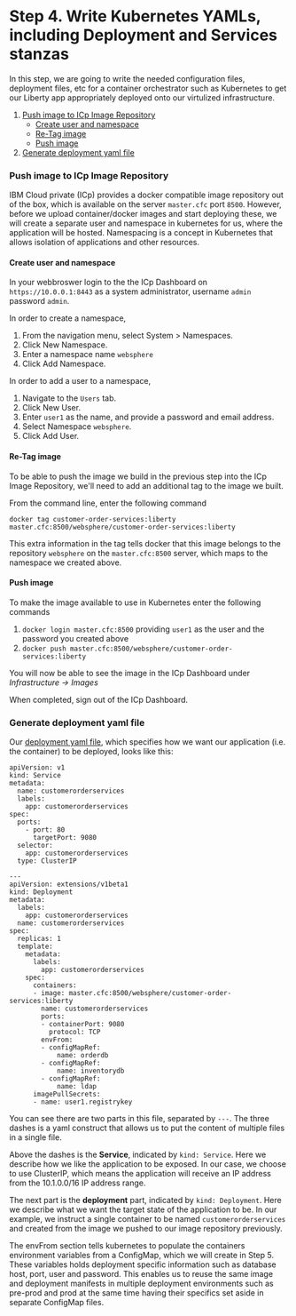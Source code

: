 # Step 4. Write Kubernetes YAMLs, including Deployment and Services stanzas

In this step, we are going to write the needed configuration files, deployment files, etc for a container orchestrator such as Kubernetes to get our Liberty app appropriately deployed onto our virtulized infrastructure.

1. [Push image to ICp Image Repository](#push-image-to-icp-image-repository)
    * [Create user and namespace](#create-user-and-namespace)
    * [Re-Tag image](#re-tag-image)
    * [Push image](#push-image)
2. [Generate deployment yaml file](#generate-deployment-yaml-file)

### Push image to ICp Image Repository

IBM Cloud private (ICp) provides a docker compatible image repository out of the box, which is available on the server `master.cfc` port `8500`. However, before we upload container/docker images and start deploying these, we will create a separate user and namespace in kubernetes for us, where the application will be hosted. Namespacing is a concept in Kubernetes that allows isolation of applications and other resources.

#### Create user and namespace

In your webbroswer login to the the ICp Dashboard on `https://10.0.0.1:8443` as a system administrator, username `admin` password `admin`.

In order to create a namespace,

1. From the navigation menu, select System > Namespaces.
2. Click New Namespace.
3. Enter a namespace name `websphere`
4. Click Add Namespace.

In order to add a user to a namespace,

1. Navigate to the `Users` tab.
2. Click New User.
3. Enter `user1` as the name, and provide a password and email address.
4. Select Namespace `websphere`.
5. Click Add User.

#### Re-Tag image

To be able to push the image we build in the previous step into the ICp Image Repository, we'll need to add an additional tag to the image we built.

From the command line, enter the following command
```
docker tag customer-order-services:liberty master.cfc:8500/websphere/customer-order-services:liberty
```
This extra information in the tag tells docker that this image belongs to the repository `websphere` on the `master.cfc:8500` server, which maps to the namespace we created above.

#### Push image

To make the image available to use in Kubernetes enter the following commands

1. `docker login master.cfc:8500` providing `user1` as the user and the password you created above
2. `docker push master.cfc:8500/websphere/customer-order-services:liberty`

You will now be able to see the image in the ICp Dashboard under *Infrastructure -> Images*

When completed, sign out of the ICp Dashboard.

### Generate deployment yaml file

Our [deployment yaml file](https://github.com/ibm-cloud-architecture/refarch-jee-customerorder/blob/liberty/tutorial/tutorialConfigFiles/step5/deployment.yaml), which specifies how we want our application (i.e. the container) to be deployed, looks like this:

```
apiVersion: v1
kind: Service
metadata:
  name: customerorderservices
  labels:
    app: customerorderservices
spec:
  ports:
    - port: 80
      targetPort: 9080
  selector:
    app: customerorderservices
  type: ClusterIP
  
---
apiVersion: extensions/v1beta1
kind: Deployment
metadata:
  labels:
    app: customerorderservices
  name: customerorderservices
spec:
  replicas: 1
  template:
    metadata:
      labels:
        app: customerorderservices
    spec:
      containers:
      - image: master.cfc:8500/websphere/customer-order-services:liberty
        name: customerorderservices
        ports:
        - containerPort: 9080
          protocol: TCP
        envFrom:
        - configMapRef:
            name: orderdb
        - configMapRef:
            name: inventorydb
        - configMapRef:
            name: ldap 
      imagePullSecrets:
      - name: user1.registrykey
```

You can see there are two parts in this file, separated by `---`. The three dashes is a yaml construct that allows us to put the content of multiple files in a single file.

Above the dashes is the **Service**, indicated by `kind: Service`. Here we describe how we like the application to be exposed. In our case, we choose to use ClusterIP, which means the application will receive an IP address from the 10.1.0.0/16 IP address range.

The next part is the **deployment** part, indicated by `kind: Deployment`. Here we describe what we want the target state of the application to be. In our example, we instruct a single container to be named `customerorderservices` and created from the image we pushed to our image repository previously.

The envFrom section tells kubernetes to populate the containers environment variables from a ConfigMap, which we will create in Step 5. These variables holds deployment specific information such as database host, port, user and password. This enables us to reuse the same image and deployment manifests in multiple deployment environments such as pre-prod and prod at the same time having their specifics set aside in separate ConfigMap files.
